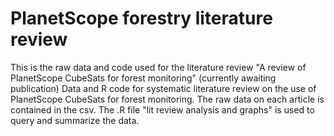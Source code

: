 # PlanetScope forestry literature review
This is the raw data and code used for the literature review "A review of PlanetScope CubeSats for forest monitoring" (currently awaiting publication)
Data and R code for systematic literature review on the use of PlanetScope CubeSats for forest monitoring.
The raw data on each article is contained in the csv. The .R file "lit review analysis and graphs" is used to query and summarize the data.
